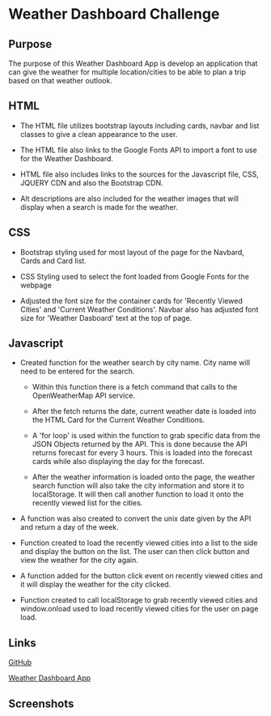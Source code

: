# Weather Dashboard Challenge

## Purpose
The purpose of this Weather Dashboard App is develop an application that can give the weather for multiple location/cities to be able to plan a trip based on that weather outlook.  


## HTML 
* The HTML file utilizes bootstrap layouts including cards, navbar and list classes to give a clean appearance to the user.

* The HTML file also links to the Google Fonts API to import a font to use for the Weather Dashboard. 

* HTML file also includes links to the sources for the Javascript file, CSS, JQUERY CDN and also the Bootstrap CDN.  

* Alt descriptions are also included for the weather images that will display when a search is made for the weather. 


## CSS
* Bootstrap styling used for most layout of the page for the Navbard, Cards and Card list.

* CSS Styling used to select the font loaded from Google Fonts for the webpage

* Adjusted the font size for the container cards for 'Recently Viewed Cities' and 'Current Weather Conditions'.  Navbar also has adjusted font size for 'Weather Dasboard' text at the top of page. 


## Javascript
* Created function for the weather search by city name.  City name will need to be entered for the search.
    * Within this function there is a fetch command that calls to the OpenWeatherMap API service.  
    * After the fetch returns the date, current weather date is loaded into the HTML Card for the Current Weather Conditions.  

    * A 'for loop' is used within the function to grab specific data from the JSON Objects returned by the API.  This is done because the API returns forecast for every 3 hours. This is loaded into the forecast cards while also displaying the day for the forecast. 

    * After the weather information is loaded onto the page, the weather search function will also take the city information and store it to localStorage.  It will then call another function to load it onto the recently viewed list for the cities. 

* A function was also created to convert the unix date given by the API and return a day of the week.

* Function created to load the recently viewed cities into a list to the side and display the button on the list.  The user can then click button and view the weather for the city again.

* A function added for the button click event on recently viewed cities and it will display the weather for the city clicked. 

* Function created to call localStorage to grab recently viewed cities and window.onload used to load recently viewed cities for the user on page load. 

## Links
[GitHub](https://github.com/j-faust/weather-dashboard-challenge)

[Weather Dashboard App]()

## Screenshots

